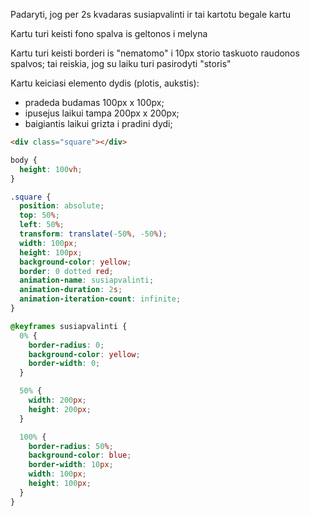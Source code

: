 Padaryti, jog per 2s kvadaras susiapvalinti ir tai kartotu begale kartu

Kartu turi keisti fono spalva is geltonos i melyna

Kartu turi keisti borderi is "nematomo" i 10px storio taskuoto raudonos spalvos; tai reiskia, jog su laiku turi pasirodyti "storis"

Kartu keiciasi elemento dydis (plotis, aukstis):

- pradeda budamas 100px x 100px;
- ipusejus laikui tampa 200px x 200px;
- baigiantis laikui grizta i pradini dydi;

```html
<div class="square"></div>
```

```css
body {
  height: 100vh;
}

.square {
  position: absolute;
  top: 50%;
  left: 50%;
  transform: translate(-50%, -50%);
  width: 100px;
  height: 100px;
  background-color: yellow;
  border: 0 dotted red;
  animation-name: susiapvalinti;
  animation-duration: 2s;
  animation-iteration-count: infinite;
}

@keyframes susiapvalinti {
  0% {
    border-radius: 0;
    background-color: yellow;
    border-width: 0;
  }

  50% {
    width: 200px;
    height: 200px;
  }

  100% {
    border-radius: 50%;
    background-color: blue;
    border-width: 10px;
    width: 100px;
    height: 100px;
  }
}
```

